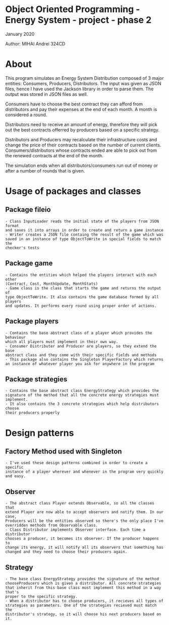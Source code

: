 # Object Oriented Programming - Energy System - project - phase 2

January 2020

Author: MIHAI Andrei 324CD

# About
This program simulates an Energy System Distribution composed of 3 major
entities: Consumers, Producers, Distributors. The input was given as JSON files,
hence I have used the Jackson library in order to parse them. The output was 
stored in JSON files as well.

Consumers have to choose the best contract they can afford from distributors 
and pay their expenses at the end of each month. A month is considered a round.

Distributors need to receive an amount of energy, therefore they will pick 
out the best contracts offerred by producers based on a specific strategy.

Distributors and Producers may recalculate their infrastructure costs and 
change the price of their contracts based on the number of current clients. 
Consumers/distributors whose contracts ended are able to pick out from the 
renewed contracts at the end of the month.

The simulation ends when all distributors/consumers run out of money or
after a number of rounds that is given.

# Usage of packages and classes
## Package fileio
    - Class InputLoader reads the initial state of the players from JSON format
    and saves it into arrays in order to create and return a game instance
    - Writer creates a JSON file containg the result of the game which was
    saved in an instance of type ObjectToWrite in special fields to match the 
    checker's tests

## Package game
    - Contains the entities which helped the players interact with each other
    (Contract, Cost, MonthUpdate, MonthStats)
    - Game class is the class that starts the game and returns the output of
    type ObjectToWrite. It also contains the game database formed by all players
    and updates. It performs every round using proper order of actions.

## Package players
    - Contains the base abstract class of a player which provides the behaviour 
    which all players must implement in their own way.
    - Consumer Distributer and Producer are players, so they extend the base 
    abstract class and they come with their specific fields and methods
    - This package also contains the Singleton PlayerFactory which returns
    an instance of whatever player you ask for anywhere in the program

## Package strategies
    - Contains the base abstract class EnergyStrategy which provides the 
    signature of the method that all the concrete energy strategies must
    implement.
    - It also contains the 3 concrete strategies which help distributors choose
    their producers properly

# Design patterns
## Factory Method used with Singleton
    - I've used these design patterns combined in order to create a specific
    instance of a player wherever and whenever in the program very quickly
    and easy.

## Observer
    - The abstract class Player extends Observable, so all the classes that 
    extend Player are now able to accept observers and notify them. In our case,
    Producers will be the entities observed so there's the only place I've 
    overridden methods from Observable class.
    - Class Distributor implements Observer interface. Each time a distributor
    chooses a producer, it becomes its observer. If the producer happens to 
    change its energy, it will notify all its observers that something has
    changed and they need to choose their producers again.      

## Strategy
    - The base class EnergyStrategy provides the signature of the method
    chooseProducers which is given a distributor. All concrete strategies
    that inherit from this base class must implement this method in a way that's
    proper to the specific strategy.
    - When a distributor has to choose producers, it recieves all types of 
    strategies as parameters. One of the strategies recieved must match the
    distributor's strategy, so it will choose his next producers based on it.